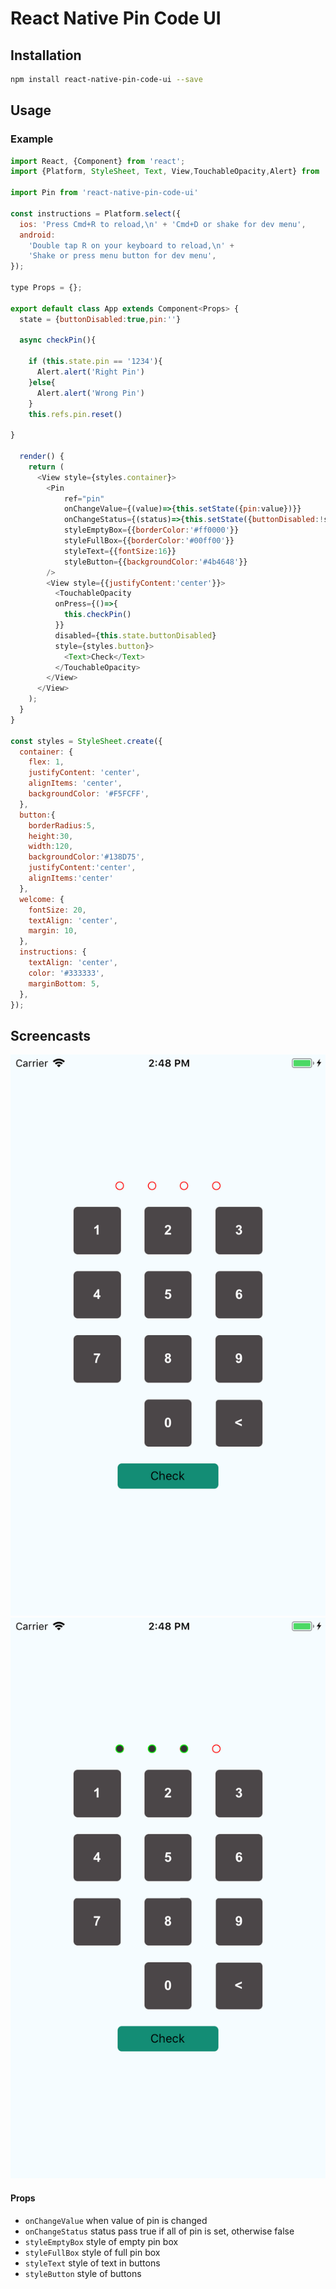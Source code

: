 # React Native Pin Code UI

## Installation
```sh
npm install react-native-pin-code-ui --save
```

## Usage

### Example
```js
import React, {Component} from 'react';
import {Platform, StyleSheet, Text, View,TouchableOpacity,Alert} from 'react-native';

import Pin from 'react-native-pin-code-ui'

const instructions = Platform.select({
  ios: 'Press Cmd+R to reload,\n' + 'Cmd+D or shake for dev menu',
  android:
    'Double tap R on your keyboard to reload,\n' +
    'Shake or press menu button for dev menu',
});

type Props = {};

export default class App extends Component<Props> {
  state = {buttonDisabled:true,pin:''}

  async checkPin(){

    if (this.state.pin == '1234'){
      Alert.alert('Right Pin')
    }else{
      Alert.alert('Wrong Pin')
    }
    this.refs.pin.reset()
    
}

  render() {
    return (
      <View style={styles.container}>
        <Pin
            ref="pin" 
            onChangeValue={(value)=>{this.setState({pin:value})}} 
            onChangeStatus={(status)=>{this.setState({buttonDisabled:!status})}} 
            styleEmptyBox={{borderColor:'#ff0000'}}
            styleFullBox={{borderColor:'#00ff00'}}
            styleText={{fontSize:16}}
            styleButton={{backgroundColor:'#4b4648'}}
        />
        <View style={{justifyContent:'center'}}>
          <TouchableOpacity 
          onPress={()=>{
            this.checkPin()
          }}
          disabled={this.state.buttonDisabled} 
          style={styles.button}>
            <Text>Check</Text>
          </TouchableOpacity>
        </View>
      </View>
    );
  }
}

const styles = StyleSheet.create({
  container: {
    flex: 1,
    justifyContent: 'center',
    alignItems: 'center',
    backgroundColor: '#F5FCFF',
  },
  button:{
    borderRadius:5,
    height:30,
    width:120,
    backgroundColor:'#138D75',
    justifyContent:'center',
    alignItems:'center'
  },
  welcome: {
    fontSize: 20,
    textAlign: 'center',
    margin: 10,
  },
  instructions: {
    textAlign: 'center',
    color: '#333333',
    marginBottom: 5,
  },
});
```

## Screencasts

![demo](https://github.com/ekartal/react-native-pin-code-ui/blob/master/ss/demo1.png)
![demo](https://github.com/ekartal/react-native-pin-code-ui/blob/master/ss/demo2.png)

#### Props
- `onChangeValue` when value of pin is changed
- `onChangeStatus` status pass true if all of pin is set, otherwise false
- `styleEmptyBox` style of empty pin box 
- `styleFullBox` style of full pin box 
- `styleText` style of text in buttons 
- `styleButton` style of buttons 